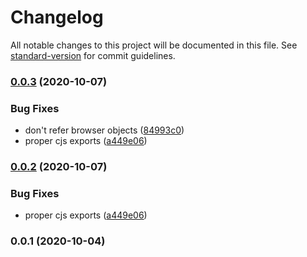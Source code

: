 # Changelog

All notable changes to this project will be documented in this file. See [standard-version](https://github.com/conventional-changelog/standard-version) for commit guidelines.

### [0.0.3](https://github.com/wintercounter/fleg/compare/v0.0.1...v0.0.3) (2020-10-07)


### Bug Fixes

* don't refer browser objects ([84993c0](https://github.com/wintercounter/fleg/commit/84993c0bb511a64a716cf11981bd644bc789bbfe))
* proper cjs exports ([a449e06](https://github.com/wintercounter/fleg/commit/a449e062bb0364bbeffd0116d24fdfd81f807466))

### [0.0.2](https://github.com/wintercounter/fleg/compare/v0.0.1...v0.0.2) (2020-10-07)


### Bug Fixes

* proper cjs exports ([a449e06](https://github.com/wintercounter/fleg/commit/a449e062bb0364bbeffd0116d24fdfd81f807466))

### 0.0.1 (2020-10-04)
